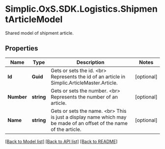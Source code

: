 # Simplic.OxS.SDK.Logistics.ShipmentArticleModel
Shared model of shipment article.

## Properties

Name | Type | Description | Notes
------------ | ------------- | ------------- | -------------
**Id** | **Guid** | Gets or sets the id.  &lt;br&gt;  Represents the id of an article in Simplic.ArticleMaster.Article.   | [optional] 
**Number** | **string** | Gets or sets the number.  &lt;br&gt;  Represents the number of an article.   | [optional] 
**Name** | **string** | Gets or sets the name.  &lt;br&gt;  This is just a display name which may be made of an offset of the name of the article.   | [optional] 

[[Back to Model list]](../README.md#documentation-for-models) [[Back to API list]](../README.md#documentation-for-api-endpoints) [[Back to README]](../README.md)

